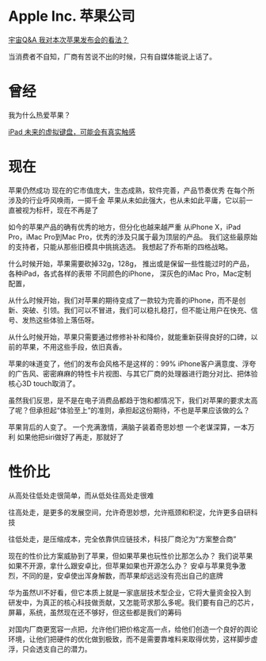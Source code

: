  # Apple Inc. 苹果公司
 
 [宇宙Q&A 我对本次苹果发布会的看法？](https://www.bilibili.com/video/av68415568)

当消费者不自知，厂商有苦说不出的时候，只有自媒体能说上话了。

# 曾经

我为什么热爱苹果？

[iPad 未来的虚拟键盘，可能会有真实触感](https://www.ifanr.com/1267224)

# 现在

苹果仍然成功
现在的它市值庞大，生态成熟，软件完善，产品节奏优秀
在每个所涉及的行业呼风唤雨，一掷千金
苹果从未如此强大，也从未如此平庸，它以前一直被视为标杆，现在不再是了

如今的苹果产品的确有优秀的地方，但分化也越来越严重
从iPhone X，iPad Pro，iMac Pro到Mac Pro，优秀的涉及只属于最为顶层的产品。
我们这些最原始的支持者，只能从那些旧模具中挑挑选选。
我想起了乔布斯的四格战略。

什么时候开始，苹果需要砍掉32g，128g，
推出或是保留一些性能过时的产品，各种iPad，各式各样的表带
不同颜色的iPhone， 深灰色的iMac Pro，Mac定制配置， 

从什么时候开始，我们对苹果的期待变成了一款较为完善的iPhone，而不是创新、突破、引领。我们可以不冒进，我们可以稳扎稳打，但不能让用户在快充、信号、发热这些体验上落伍呀。

从什么时候开始，苹果只需要通过修修补补和降价，就能重新获得良好的口碑，以前的苹果，不用这些手段，依旧真香。

苹果的味道变了，他们的发布会风格不是这样的：99% iPhone客户满意度、浮夸的广告风、密密麻麻的特性卡片视图、与其它厂商的处理器进行跑分对比、把体验核心3D touch取消了。

虽然我们反思，是不是在电子消费品都趋于饱和都情况下，我们对苹果的要求太高了呢？但承担起“体验至上”的准则，承担起这份期待，不也是苹果应该做的么？

苹果背后的人变了。
一个充满激情，满脑子装着奇思妙想
一个老谋深算，一本万利
如果他把siri做好了再走，那就好了


# 性价比

从高处往低处走很简单，而从低处往高处走很难

往高处走，是更多的发展空间，允许奇思妙想，允许瓶颈和积淀，允许更多自研科技

往低处走，是压缩成本，完全依靠供应链技术，科技厂商沦为“方案整合商”

现在的性价比方案威胁到了苹果，但如果苹果也玩性价比那怎么办？
我们说苹果如果不开源，拿什么跟安卓比，但苹果如果也开源怎么办？
安卓与苹果竞争激烈，不同的是，安卓使出浑身解数，而苹果却远远没有亮出自己的底牌

华为虽然UI不好看，但它本质上就是一家底层技术型企业，它将大量资金投入到研发中，为真正的核心科技做贡献，又怎能苛求那么多呢。我们要有自己的芯片，屏幕，系统，虽然现在还不够好，但这些都是我们的筹码

对国内厂商更宽容一点把，允许他们把价格定高一点，给他们创造一个良好的舆论环境，让他们把硬件的优化做到极致，而不是需要靠堆料来取得优势，这样脚步虚浮，只会透支自己的潜力。


